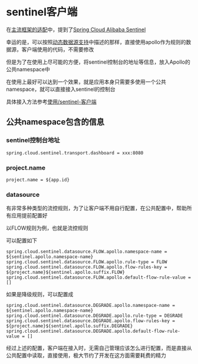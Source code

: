 # sentinel客户端

在[主流框架的适配](https://github.com/alibaba/Sentinel/wiki/%E4%B8%BB%E6%B5%81%E6%A1%86%E6%9E%B6%E7%9A%84%E9%80%82%E9%85%8D)中，提到了[Spring Cloud Alibaba Sentinel](https://github.com/alibaba/spring-cloud-alibaba/wiki/Sentinel)

幸运的是，可以按照[动态数据源支持](https://github.com/alibaba/spring-cloud-alibaba/wiki/Sentinel#%E5%8A%A8%E6%80%81%E6%95%B0%E6%8D%AE%E6%BA%90%E6%94%AF%E6%8C%81)中描述的那样，直接使用apollo作为规则的数据源，客户端使用的代码，不需要修改

但是为了在使用上尽可能的方便，将sentinel控制台的地址等信息，放入Apollo的公共namespace中

在使用上最好可以达到一个效果，就是应用本身只需要多使用一个公共namespace，就可以直接接入sentinel的控制台

具体接入方法参考[使用/sentinel-客户端](zh/usage/sentinel-client)

## 公共namespace包含的信息

### sentinel控制台地址

```properties
spring.cloud.sentinel.transport.dashboard = xxx:8080
```

### project.name

```properties
project.name = ${app.id}
```

### datasource

有非常多种类型的流控规则，为了让客户端不用自行配置，在公共配置中，帮助所有应用提前配置好

以FLOW规则为例，也就是流控规则

可以配置如下

```properties
spring.cloud.sentinel.datasource.FLOW.apollo.namespace-name = ${sentinel.apollo.namespace-name}
spring.cloud.sentinel.datasource.FLOW.apollo.rule-type = FLOW
spring.cloud.sentinel.datasource.FLOW.apollo.flow-rules-key = ${project.name}${sentinel.apollo.suffix.FLOW}
spring.cloud.sentinel.datasource.FLOW.apollo.default-flow-rule-value = []
```

如果是降级规则，可以配置成

```properties
spring.cloud.sentinel.datasource.DEGRADE.apollo.namespace-name = ${sentinel.apollo.namespace-name}
spring.cloud.sentinel.datasource.DEGRADE.apollo.rule-type = DEGRADE
spring.cloud.sentinel.datasource.DEGRADE.apollo.flow-rules-key = ${project.name}${sentinel.apollo.suffix.DEGRADE}
spring.cloud.sentinel.datasource.DEGRADE.apollo.default-flow-rule-value = []
```

经过上述的配置，客户端在接入时，无需自己管理应该怎么进行配置，而是直接从公共配置中读取，直接使用，极大节约了开发在这方面需要耗费的精力

